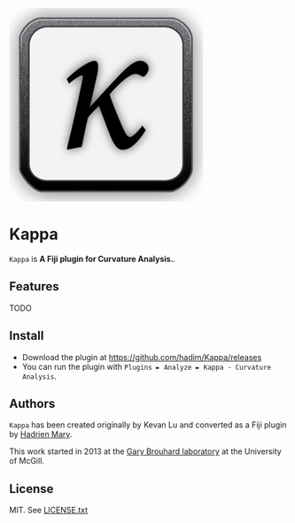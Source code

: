 ![Kappa logo](logo.png)

# Kappa

`Kappa` is **A Fiji plugin for Curvature Analysis.**.

## Features

TODO

## Install

- Download the plugin at https://github.com/hadim/Kappa/releases
- You can run the plugin with `Plugins ► Analyze ► Kappa - Curvature Analysis`.

## Authors

`Kappa` has been created originally by Kevan Lu and converted as a Fiji plugin by [Hadrien Mary](mailto:hadrien.mary@gmail.com).

This work started in 2013 at the [Gary Brouhard laboratory](http://brouhardlab.mcgill.ca/) at the University of McGill.

## License

MIT. See [LICENSE.txt](LICENSE.txt)

